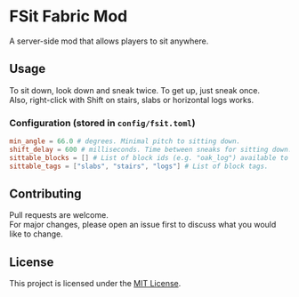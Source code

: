 # FSit Fabric Mod

A server-side mod that allows players to sit anywhere.

## Usage

To sit down, look down and sneak twice.
To get up, just sneak once.  
Also, right-click with Shift on stairs, slabs or horizontal logs works.

### Configuration (stored in `config/fsit.toml`)

```toml
min_angle = 66.0 # degrees. Minimal pitch to sitting down.
shift_delay = 600 # milliseconds. Time between sneaks for sitting down.
sittable_blocks = [] # List of block ids (e.g. "oak_log") available to sit.
sittable_tags = ["slabs", "stairs", "logs"] # List of block tags.
```

## Contributing

Pull requests are welcome.  
For major changes, please open an issue first to discuss what you would like to change.

## License

This project is licensed under the [MIT License][license].

[license]: ./LICENSE
